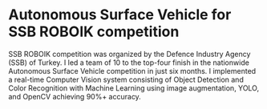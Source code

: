 # Autonomous Surface Vehicle for SSB ROBOIK competition
SSB ROBOIK competition was organized by the Defence Industry Agency (SSB) of Turkey.
I led a team of 10 to the top-four finish in the nationwide Autonomous Surface Vehicle competition in just six months. 
I implemented a real-time Computer Vision system consisting of Object Detection and Color Recognition with Machine Learning using image augmentation, YOLO, and OpenCV achieving 90%+ accuracy.
